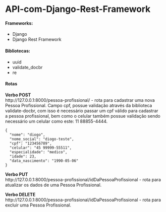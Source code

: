 # API-com-Django-Rest-Framework

<h4>Frameworks:</h4>
<ul>
  <li>Django</li>
  <li>Django Rest Framework</li>
</ul>
<h4>Bibliotecas:</h4>
 <ul>
    <li>uuid</li>
    <li>validate_docbr</li>
    <li>re</li>
 </ul>
 <h4>Rotas</h4>
   <p><strong>Verbo POST</strong> <br>
   http://127.0.0.1:8000/pessoa-profissional/ - rota para cadastrar uma nova Pessoa Profissional. Campo cpf, possue validação através da biblioteca validate-docbr, com isso é necessário passar um cpf válido para cadastrar a pessoa profissional, bem como o celular também possue validação sendo necessário um celular como este: 11 88855-4444.</p>
  
  
    {
      "nome": "diogo",
      "nome_social": "diogo-teste",
      "cpf": "123456789",
      "celular": "45 99999-55511",
      "especialidade": "medico",
      "idade": 23,
      "data_nascimento": "1990-05-06"
    }

  <p><strong>Verbo PUT</strong> <br>
   http://127.0.0.1:8000/pessoa-profissional/idDaPessoaProfissional -  rota para atualizar os dados de uma  Pessoa Profissional. </p>
   <p><strong>Verbo DELETE</strong> <br>
   http://127.0.0.1:8000/pessoa-profissional/idDaPessoaProfissional - rota para excluir uma  Pessoa Profissional. </p>
  
 


